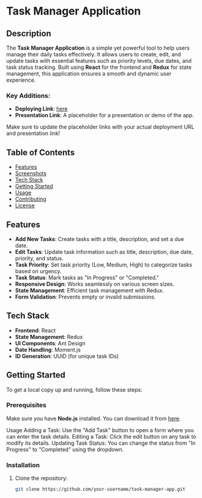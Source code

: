 # Task Manager Application

## Description

The **Task Manager Application** is a simple yet powerful tool to help users manage their daily tasks effectively. It allows users to create, edit, and update tasks with essential features such as priority levels, due dates, and task status tracking. Built using **React** for the frontend and **Redux** for state management, this application ensures a smooth and dynamic user experience.


### Key Additions:

- **Deploying Link**:  [here](https://raftlabs-react.netlify.app/)
- **Presentation Link**: A placeholder for a presentation or demo of the app.

Make sure to update the placeholder links with your actual deployment URL and presentation link!


## Table of Contents

- [Features](#features)
- [Screenshots](#screenshots)
- [Tech Stack](#tech-stack)
- [Getting Started](#getting-started)
- [Usage](#usage)
- [Contributing](#contributing)
- [License](#license)

## Features

- **Add New Tasks**: Create tasks with a title, description, and set a due date.
- **Edit Tasks**: Update task information such as title, description, due date, priority, and status.
- **Task Priority**: Set task priority (Low, Medium, High) to categorize tasks based on urgency.
- **Task Status**: Mark tasks as "In Progress" or "Completed."
- **Responsive Design**: Works seamlessly on various screen sizes.
- **State Management**: Efficient task management with Redux.
- **Form Validation**: Prevents empty or invalid submissions.



## Tech Stack

- **Frontend**: React
- **State Management**: Redux
- **UI Components**: Ant Design
- **Date Handling**: Moment.js
- **ID Generation**: UUID (for unique task IDs)

## Getting Started

To get a local copy up and running, follow these steps:

### Prerequisites

Make sure you have **Node.js** installed. You can download it from [here](https://nodejs.org/).


Usage
Adding a Task: Use the "Add Task" button to open a form where you can enter the task details.
Editing a Task: Click the edit button on any task to modify its details.
Updating Task Status: You can change the status from "In Progress" to "Completed" using the dropdown.

### Installation

1. Clone the repository:

   ```bash
   git clone https://github.com/your-username/task-manager-app.git
